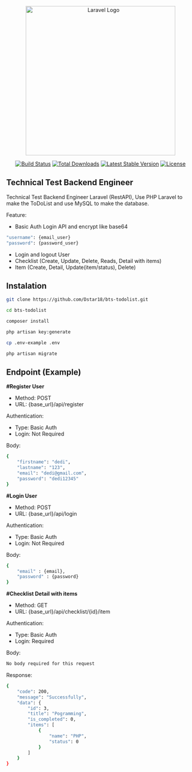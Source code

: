 <p align="center"><a href="https://laravel.com" target="_blank"><img src="https://raw.githubusercontent.com/laravel/art/master/logo-lockup/5%20SVG/2%20CMYK/1%20Full%20Color/laravel-logolockup-cmyk-red.svg" width="400" alt="Laravel Logo"></a></p>

<p align="center">
<a href="https://github.com/laravel/framework/actions"><img src="https://github.com/laravel/framework/workflows/tests/badge.svg" alt="Build Status"></a>
<a href="https://packagist.org/packages/laravel/framework"><img src="https://img.shields.io/packagist/dt/laravel/framework" alt="Total Downloads"></a>
<a href="https://packagist.org/packages/laravel/framework"><img src="https://img.shields.io/packagist/v/laravel/framework" alt="Latest Stable Version"></a>
<a href="https://packagist.org/packages/laravel/framework"><img src="https://img.shields.io/packagist/l/laravel/framework" alt="License"></a>
</p>

## Technical Test Backend Engineer
Technical Test Backend Engineer Laravel (RestAPI), Use PHP Laravel to make the ToDoList and use MySQL to make the database.

Feature:
- Basic Auth Login API and encrypt like base64
```sh
"username": {email_user}
"password": {password_user}
```
- Login and logout User
- Checklist (Create, Update, Delete, Reads, Detail with items)
- Item (Create, Detail, Update(item/status), Delete)

## Instalation
```sh
git clone https://github.com/Dstar18/bts-todolist.git
```
```sh
cd bts-todolist
```
```sh
composer install
```
```sh
php artisan key:generate
```
```sh
cp .env-example .env
```
```sh
php artisan migrate
```

## Endpoint (Example)
**#Register User**
- Method: POST
- URL: {base_url}/api/register

Authentication:
- Type: Basic Auth
- Login: Not Required

Body:
```sh
{
    "firstname": "dedi",
    "lastname": "123",
    "email": "dedi@gmail.com",
    "password": "dedi12345"
}
```

**#Login User**
- Method: POST
- URL: {base_url}/api/login

Authentication:
- Type: Basic Auth
- Login: Not Required

Body:
```sh
{
    "email" : {email},
    "password" : {password}
}
```

**#Checklist Detail with items**
- Method: GET
- URL: {base_url}/api/checklist/{id}/item

Authentication:
- Type: Basic Auth
- Login: Required

Body:
```sh
No body required for this request
```

Response:
```sh
{
    "code": 200,
    "message": "Successfully",
    "data": {
        "id": 3,
        "title": "Pogramming",
        "is_completed": 0,
        "items": [
            {
                "name": "PHP",
                "status": 0
            }
        ]
    }
}
```
